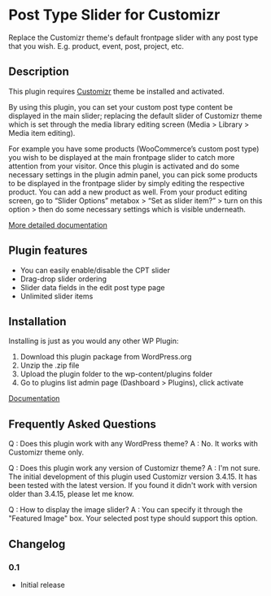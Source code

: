 # Post Type Slider for Customizr

Replace the Customizr theme's default frontpage slider with any post type that you wish. E.g. product, event, post, project, etc.

## Description

This plugin requires [Customizr](https://wordpress.org/themes/customizr/) theme be installed and activated.

By using this plugin, you can set your custom post type content be displayed in the main slider; replacing the default slider of Customizr theme which is set through the media library editing screen (Media > Library > Media item editing).

For example you have some products (WooCommerce’s custom post type) you wish to be displayed at the main frontpage slider to catch more attention from your visitor. Once this plugin is activated and do some necessary settings in the plugin admin panel, you can pick some products to be displayed in the frontpage slider by simply editing the respective product. You can add a new product as well. From your product editing screen, go to “Slider Options” metabox > “Set as slider item?” > turn on this option > then do some necessary settings which is visible underneath.

[More detailed documentation](http://risbl.co/wp/post-type-slider-for-customizr-plugin/ "Post Type Slider for Customizr documentation")

## Plugin features

* You can easily enable/disable the CPT slider
* Drag-drop slider ordering
* Slider data fields in the edit post type page
* Unlimited slider items

## Installation

Installing is just as you would any other WP Plugin:

1. Download this plugin package from WordPress.org
2. Unzip the .zip file
3. Upload the plugin folder to the wp-content/plugins folder
4. Go to plugins list admin page (Dashboard > Plugins), click activate

[Documentation](http://risbl.co/wp/post-type-slider-for-customizr-plugin/ "Post Type Slider for Customizr documentation")

## Frequently Asked Questions

Q : Does this plugin work with any WordPress theme?
A : No. It works with Customizr theme only.

Q : Does this plugin work any version of Customizr theme?
A : I'm not sure. The initial development of this plugin used Customizr version 3.4.15. It has been tested with the latest version. If you found it didn't work with version older than 3.4.15, please let me know.

Q : How to display the image slider?
A : You can specify it through the "Featured Image" box. Your selected post type should support this option.


## Changelog

### 0.1
* Initial release
